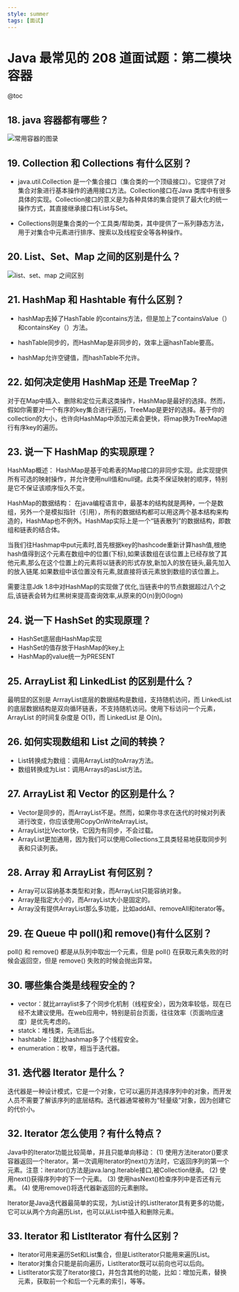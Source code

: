 ```yaml
---
style: summer
tags: [面试]
---
```

# Java 最常见的 208 道面试题：第二模块 容器
@toc

## 18. java 容器都有哪些？

![常用容器的图录](https://mmbiz.qpic.cn/mmbiz_png/QCu849YTaIOPwPTKJJXaorw1FJMNRKaOTfC4WIVuXM9C4iaCXRsTu5O51UPeibf6wdGfENXGDN5x65kbJJGCXS6w/640?wx_fmt=png&tp=webp&wxfrom=5&wx_lazy=1&wx_co=1)

 

## 19. Collection 和 Collections 有什么区别？

*   java.util.Collection 是一个集合接口（集合类的一个顶级接口）。它提供了对集合对象进行基本操作的通用接口方法。Collection接口在Java 类库中有很多具体的实现。Collection接口的意义是为各种具体的集合提供了最大化的统一操作方式，其直接继承接口有List与Set。

*   Collections则是集合类的一个工具类/帮助类，其中提供了一系列静态方法，用于对集合中元素进行排序、搜索以及线程安全等各种操作。

 
## 20. List、Set、Map 之间的区别是什么？

![list、set、map 之间区别](https://mmbiz.qpic.cn/mmbiz_png/QCu849YTaIOPwPTKJJXaorw1FJMNRKaOeo9tSDgcGQj8vy249ZdF7HIyDTEaa0YtNUM87hPsXV8gLrShy4gjBA/640?wx_fmt=png&tp=webp&wxfrom=5&wx_lazy=1&wx_co=1)

 
## 21. HashMap 和 Hashtable 有什么区别？

*   hashMap去掉了HashTable 的contains方法，但是加上了containsValue（）和containsKey（）方法。

*   hashTable同步的，而HashMap是非同步的，效率上逼hashTable要高。

*   hashMap允许空键值，而hashTable不允许。

 
## 22. 如何决定使用 HashMap 还是 TreeMap？

对于在Map中插入、删除和定位元素这类操作，HashMap是最好的选择。然而，假如你需要对一个有序的key集合进行遍历，TreeMap是更好的选择。基于你的collection的大小，也许向HashMap中添加元素会更快，将map换为TreeMap进行有序key的遍历。

 
## 23. 说一下 HashMap 的实现原理？

HashMap概述： HashMap是基于哈希表的Map接口的非同步实现。此实现提供所有可选的映射操作，并允许使用null值和null键。此类不保证映射的顺序，特别是它不保证该顺序恒久不变。 

HashMap的数据结构： 在java编程语言中，最基本的结构就是两种，一个是数组，另外一个是模拟指针（引用），所有的数据结构都可以用这两个基本结构来构造的，HashMap也不例外。HashMap实际上是一个“链表散列”的数据结构，即数组和链表的结合体。

当我们往Hashmap中put元素时,首先根据key的hashcode重新计算hash值,根绝hash值得到这个元素在数组中的位置(下标),如果该数组在该位置上已经存放了其他元素,那么在这个位置上的元素将以链表的形式存放,新加入的放在链头,最先加入的放入链尾.如果数组中该位置没有元素,就直接将该元素放到数组的该位置上。

需要注意Jdk 1.8中对HashMap的实现做了优化,当链表中的节点数据超过八个之后,该链表会转为红黑树来提高查询效率,从原来的O(n)到O(logn)

 
## 24. 说一下 HashSet 的实现原理？
*   HashSet底层由HashMap实现
*   HashSet的值存放于HashMap的key上
*   HashMap的value统一为PRESENT
 
## 25. ArrayList 和 LinkedList 的区别是什么？

最明显的区别是 ArrrayList底层的数据结构是数组，支持随机访问，而 LinkedList 的底层数据结构是双向循环链表，不支持随机访问。使用下标访问一个元素，ArrayList 的时间复杂度是 O(1)，而 LinkedList 是 O(n)。

 
## 26. 如何实现数组和 List 之间的转换？

*   List转换成为数组：调用ArrayList的toArray方法。
*   数组转换成为List：调用Arrays的asList方法。

 
##   27. ArrayList 和 Vector 的区别是什么？

*   Vector是同步的，而ArrayList不是。然而，如果你寻求在迭代的时候对列表进行改变，你应该使用CopyOnWriteArrayList。 
*   ArrayList比Vector快，它因为有同步，不会过载。 
*   ArrayList更加通用，因为我们可以使用Collections工具类轻易地获取同步列表和只读列表。

 
## 28. Array 和 ArrayList 有何区别？

*   Array可以容纳基本类型和对象，而ArrayList只能容纳对象。 
*   Array是指定大小的，而ArrayList大小是固定的。 
*   Array没有提供ArrayList那么多功能，比如addAll、removeAll和iterator等。

 
## 29. 在 Queue 中 poll()和 remove()有什么区别？

poll() 和 remove() 都是从队列中取出一个元素，但是 poll() 在获取元素失败的时候会返回空，但是 remove() 失败的时候会抛出异常。

 
## 30. 哪些集合类是线程安全的？

*   vector：就比arraylist多了个同步化机制（线程安全），因为效率较低，现在已经不太建议使用。在web应用中，特别是前台页面，往往效率（页面响应速度）是优先考虑的。
*   statck：堆栈类，先进后出。
*   hashtable：就比hashmap多了个线程安全。
*   enumeration：枚举，相当于迭代器。

 
## 31. 迭代器 Iterator 是什么？

迭代器是一种设计模式，它是一个对象，它可以遍历并选择序列中的对象，而开发人员不需要了解该序列的底层结构。迭代器通常被称为“轻量级”对象，因为创建它的代价小。

 
## 32. Iterator 怎么使用？有什么特点？

Java中的Iterator功能比较简单，并且只能单向移动：
(1) 使用方法iterator()要求容器返回一个Iterator。第一次调用Iterator的next()方法时，它返回序列的第一个元素。注意：iterator()方法是java.lang.Iterable接口,被Collection继承。
(2) 使用next()获得序列中的下一个元素。
(3) 使用hasNext()检查序列中是否还有元素。
(4) 使用remove()将迭代器新返回的元素删除。

Iterator是Java迭代器最简单的实现，为List设计的ListIterator具有更多的功能，它可以从两个方向遍历List，也可以从List中插入和删除元素。

 
##   33. Iterator 和 ListIterator 有什么区别？
*   Iterator可用来遍历Set和List集合，但是ListIterator只能用来遍历List。 
*   Iterator对集合只能是前向遍历，ListIterator既可以前向也可以后向。 
*   ListIterator实现了Iterator接口，并包含其他的功能，比如：增加元素，替换元素，获取前一个和后一个元素的索引，等等。